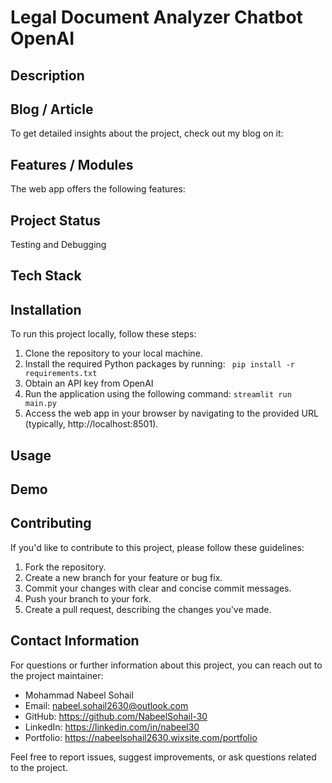 # Legal Document Analyzer Chatbot OpenAI

## Description

## Blog / Article

To get detailed insights about the project, check out my blog on it:

## Features / Modules

The web app offers the following features:

## Project Status

Testing and Debugging

## Tech Stack

## Installation

To run this project locally, follow these steps:

1. Clone the repository to your local machine.
2. Install the required Python packages by running:
   ` pip install -r requirements.txt`
3. Obtain an API key from OpenAI
4. Run the application using the following command:
   `streamlit run  main.py`
5. Access the web app in your browser by navigating to the provided URL (typically, http://localhost:8501).

## Usage

## Demo

## Contributing

If you'd like to contribute to this project, please follow these guidelines:

1. Fork the repository.
2. Create a new branch for your feature or bug fix.
3. Commit your changes with clear and concise commit messages.
4. Push your branch to your fork.
5. Create a pull request, describing the changes you've made.

## Contact Information

For questions or further information about this project, you can reach out to the project maintainer:

- Mohammad Nabeel Sohail
- Email: nabeel.sohail2630@outlook.com
- GitHub: https://github.com/NabeelSohail-30
- LinkedIn: https://linkedin.com/in/nabeel30
- Portfolio: https://nabeelsohail2630.wixsite.com/portfolio

Feel free to report issues, suggest improvements, or ask questions related to the project.
